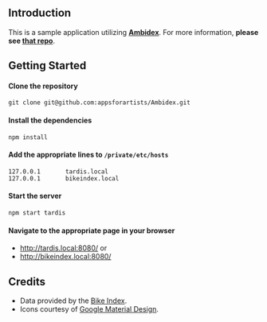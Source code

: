 ## Introduction ##

This is a sample application utilizing [**Ambidex**](https://github.com/appsforartists/Ambidex/).  For more information, **please see [that repo](https://github.com/appsforartists/Ambidex/)**.

## Getting Started ##

#### Clone the repository ####
    git clone git@github.com:appsforartists/Ambidex.git

#### Install the dependencies ####
    npm install

#### Add the appropriate lines to `/private/etc/hosts` ####
    127.0.0.1       tardis.local
    127.0.0.1       bikeindex.local

#### Start the server ###
    npm start tardis

#### Navigate to the appropriate page in your browser ####
 - http://tardis.local:8080/ or
 - http://bikeindex.local:8080/

## Credits ##

 - Data provided by the [Bike Index](https://bikeindex.org).
 - Icons courtesy of [Google Material Design](https://github.com/google/material-design-icons).
